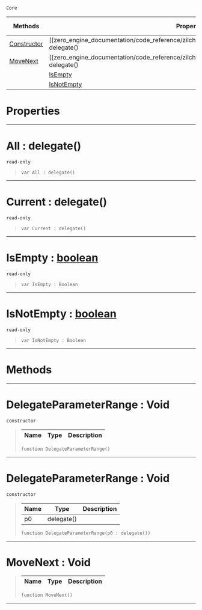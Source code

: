  `Core`

|Methods|Properties|Base Classes|Derived Classes|
|---|---|---|---|
|[ Constructor](https://github.com/ArendDanielek/ZeroDocsTest/blob/master/code_reference/zilch_base_types/delegateparameterrange.markdown#delegateparameterrange-v)|[[zero_engine_documentation/code_reference/zilch_base_types/delegateparameterrange/#all-delegate() | All]]| | |
|[ MoveNext](https://github.com/ArendDanielek/ZeroDocsTest/blob/master/code_reference/zilch_base_types/delegateparameterrange.markdown#movenext-void)|[[zero_engine_documentation/code_reference/zilch_base_types/delegateparameterrange/#current-delegate() | Current]]| | |
| |[ IsEmpty](https://github.com/ArendDanielek/ZeroDocsTest/blob/master/code_reference/zilch_base_types/delegateparameterrange.markdown#isempty-zero-engine-docu)| | |
| |[ IsNotEmpty](https://github.com/ArendDanielek/ZeroDocsTest/blob/master/code_reference/zilch_base_types/delegateparameterrange.markdown#isnotempty-zero-engine-d)| | |


 #  Properties


---  
 #  All : delegate()

 `read-only`

> 
> ``` lang=cpp, name=Zilch
> var All : delegate()


---  
 #  Current : delegate()

 `read-only`

> 
> ``` lang=cpp, name=Zilch
> var Current : delegate()


---  
 #  IsEmpty : [boolean](https://github.com/ArendDanielek/ZeroDocsTest/blob/master/code_reference/zilch_base_types/boolean.markdown)

 `read-only`

> 
> ``` lang=cpp, name=Zilch
> var IsEmpty : Boolean


---  
 #  IsNotEmpty : [boolean](https://github.com/ArendDanielek/ZeroDocsTest/blob/master/code_reference/zilch_base_types/boolean.markdown)

 `read-only`

> 
> ``` lang=cpp, name=Zilch
> var IsNotEmpty : Boolean


---  
 #  Methods


---  
 #  DelegateParameterRange : Void

 `constructor`

> 
> |Name|Type|Description|
> |---|---|---|
> ``` lang=cpp, name=Zilch
> function DelegateParameterRange()
> ``` 


---  
 #  DelegateParameterRange : Void

 `constructor`

> 
> |Name|Type|Description|
> |---|---|---|
> |p0|delegate()| |
> ``` lang=cpp, name=Zilch
> function DelegateParameterRange(p0 : delegate())
> ``` 


---  
 #  MoveNext : Void

> 
> |Name|Type|Description|
> |---|---|---|
> ``` lang=cpp, name=Zilch
> function MoveNext()
> ``` 


---  
 
  
  
  
  
  
  
  

 